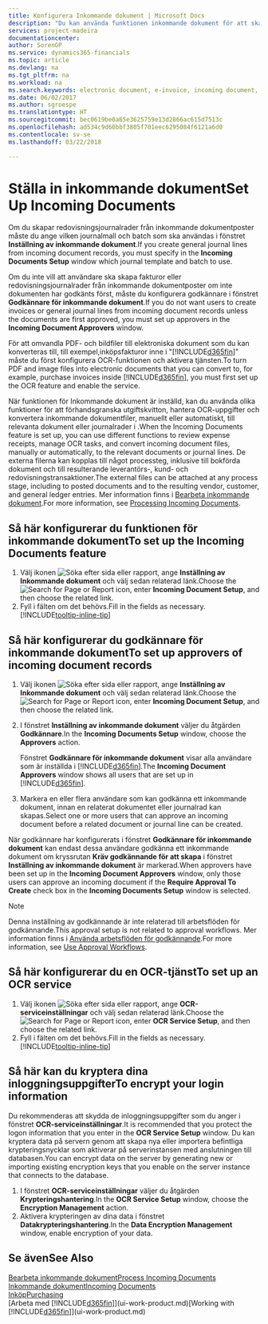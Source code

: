 ```yaml
---
title: Konfigurera Inkommande dokument | Microsoft Docs
description: "Du kan använda funktionen inkommande dokument för att skapa elektroniska dokument, hantera OCR-uppgifter, importera fakturor och konvertera bildfiler."
services: project-madeira
documentationcenter: 
author: SorenGP
ms.service: dynamics365-financials
ms.topic: article
ms.devlang: na
ms.tgt_pltfrm: na
ms.workload: na
ms.search.keywords: electronic document, e-invoice, incoming document, OCR, ecommerce, document exchange, import invoice
ms.date: 06/02/2017
ms.author: sgroespe
ms.translationtype: HT
ms.sourcegitcommit: bec0619be0a65e3625759e13d2866ac615d7513c
ms.openlocfilehash: ad534c9d60bbf3805f701eec6295084f6121a6d0
ms.contentlocale: sv-se
ms.lasthandoff: 03/22/2018

---
```

# <a name="set-up-incoming-documents"></a><span data-ttu-id="19533-103">Ställa in inkommande dokument</span><span class="sxs-lookup"><span data-stu-id="19533-103">Set Up Incoming Documents</span></span>
<span data-ttu-id="19533-104">Om du skapar redovisningsjournalrader från inkommande dokumentposter måste du ange vilken journalmall och batch som ska användas i fönstret **Inställning av inkommande dokument**.</span><span class="sxs-lookup"><span data-stu-id="19533-104">If you create general journal lines from incoming document records, you must specify in the **Incoming Documents Setup** window which journal template and batch to use.</span></span>

<span data-ttu-id="19533-105">Om du inte vill att användare ska skapa fakturor eller redovisningsjournalrader från inkommande dokumentposter om inte dokumenten har godkänts först, måste du konfigurera godkännare i fönstret **Godkännare för inkommande dokument**.</span><span class="sxs-lookup"><span data-stu-id="19533-105">If you do not want users to create invoices or general journal lines from incoming document records unless the documents are first approved, you must set up approvers in the **Incoming Document Approvers** window.</span></span>

<span data-ttu-id="19533-106">För att omvandla PDF- och bildfiler till elektroniska dokument som du kan konverteras till, till exempel,inköpsfakturor inne i "[!INCLUDE[d365fin](includes/d365fin_md.md)]" måste du först konfigurera OCR-funktionen och aktivera tjänsten.</span><span class="sxs-lookup"><span data-stu-id="19533-106">To turn PDF and image files into electronic documents that you can convert to, for example, purchase invoices inside [!INCLUDE[d365fin](includes/d365fin_md.md)], you must first set up the OCR feature and enable the service.</span></span>

<span data-ttu-id="19533-107">När funktionen för Inkommande dokument är inställd, kan du använda olika funktioner för att förhandsgranska utgiftskvitton, hantera OCR-uppgifter och konvertera inkommande dokumentfiler, manuellt eller automatiskt, till relevanta dokument eller journalrader i .</span><span class="sxs-lookup"><span data-stu-id="19533-107">When the Incoming Documents feature is set up, you can use different functions to review expense receipts, manage OCR tasks, and convert incoming document files, manually or automatically, to the relevant documents or journal lines.</span></span> <span data-ttu-id="19533-108">De externa filerna kan kopplas till något processteg, inklusive till bokförda dokument och till resulterande leverantörs-, kund- och redovisningstransaktioner.</span><span class="sxs-lookup"><span data-stu-id="19533-108">The external files can be attached at any process stage, including to posted documents and to the resulting vendor, customer, and general ledger entries.</span></span> <span data-ttu-id="19533-109">Mer information finns i [Bearbeta inkommande dokument](across-process-income-documents.md).</span><span class="sxs-lookup"><span data-stu-id="19533-109">For more information, see [Processing Incoming Documents](across-process-income-documents.md).</span></span>

## <a name="to-set-up-the-incoming-documents-feature"></a><span data-ttu-id="19533-110">Så här konfigurerar du funktionen för inkommande dokument</span><span class="sxs-lookup"><span data-stu-id="19533-110">To set up the Incoming Documents feature</span></span>
1. <span data-ttu-id="19533-111">Välj ikonen ![Söka efter sida eller rapport](media/ui-search/search_small.png "Ikonen Söka efter sida eller rapport"), ange **Inställning av Inkommande dokument** och välj sedan relaterad länk.</span><span class="sxs-lookup"><span data-stu-id="19533-111">Choose the ![Search for Page or Report](media/ui-search/search_small.png "Search for Page or Report icon") icon, enter **Incoming Document Setup**, and then choose the related link.</span></span>
2. <span data-ttu-id="19533-112">Fyll i fälten om det behövs.</span><span class="sxs-lookup"><span data-stu-id="19533-112">Fill in the fields as necessary.</span></span> [!INCLUDE[tooltip-inline-tip](includes/tooltip-inline-tip_md.md)]

## <a name="to-set-up-approvers-of-incoming-document-records"></a><span data-ttu-id="19533-113">Så här konfigurerar du godkännare för inkommande dokument</span><span class="sxs-lookup"><span data-stu-id="19533-113">To set up approvers of incoming document records</span></span>
1. <span data-ttu-id="19533-114">Välj ikonen ![Söka efter sida eller rapport](media/ui-search/search_small.png "Ikonen Söka efter sida eller rapport"), ange **Inställning av Inkommande dokument** och välj sedan relaterad länk.</span><span class="sxs-lookup"><span data-stu-id="19533-114">Choose the ![Search for Page or Report](media/ui-search/search_small.png "Search for Page or Report icon") icon, enter **Incoming Document Setup**, and then choose the related link.</span></span>  
2. <span data-ttu-id="19533-115">I fönstret **Inställning av inkommande dokument** väljer du åtgärden **Godkännare**.</span><span class="sxs-lookup"><span data-stu-id="19533-115">In the **Incoming Documents Setup** window, choose the **Approvers** action.</span></span>

    <span data-ttu-id="19533-116">Fönstret **Godkännare för inkommande dokument** visar alla användare som är inställda i [!INCLUDE[d365fin](includes/d365fin_md.md)].</span><span class="sxs-lookup"><span data-stu-id="19533-116">The **Incoming Document Approvers** window shows all users that are set up in [!INCLUDE[d365fin](includes/d365fin_md.md)].</span></span>  
3. <span data-ttu-id="19533-117">Markera en eller flera användare som kan godkänna ett inkommande dokument, innan en relaterat dokumentet eller journalrad kan skapas.</span><span class="sxs-lookup"><span data-stu-id="19533-117">Select one or more users that can approve an incoming document before a related document or journal line can be created.</span></span>

<span data-ttu-id="19533-118">När godkännare har konfigurerats i fönstret **Godkännare för inkommande dokument** kan endast dessa användare godkänna ett inkommande dokument om kryssrutan **Kräv godkännande för att skapa** i fönstret **Inställning av inkommande dokument** är markerad.</span><span class="sxs-lookup"><span data-stu-id="19533-118">When approvers have been set up in the **Incoming Document Approvers** window, only those users can approve an incoming document if the **Require Approval To Create** check box in the **Incoming Documents Setup** window is selected.</span></span>

> [!NOTE]  
>   <span data-ttu-id="19533-119">Denna inställning av godkännande är inte relaterad till arbetsflöden för godkännande.</span><span class="sxs-lookup"><span data-stu-id="19533-119">This approval setup is not related to approval workflows.</span></span> <span data-ttu-id="19533-120">Mer information finns i [Använda arbetsflöden för godkännande](across-how-use-approval-workflows.md).</span><span class="sxs-lookup"><span data-stu-id="19533-120">For more information, see [Use Approval Workflows](across-how-use-approval-workflows.md).</span></span>

## <a name="to-set-up-an-ocr-service"></a><span data-ttu-id="19533-121">Så här konfigurerar du en OCR-tjänst</span><span class="sxs-lookup"><span data-stu-id="19533-121">To set up an OCR service</span></span>
1. <span data-ttu-id="19533-122">Välj ikonen ![Söka efter sida eller rapport](media/ui-search/search_small.png "Ikonen Söka efter sida eller rapport"), ange **OCR-serviceinställningar** och välj sedan relaterad länk.</span><span class="sxs-lookup"><span data-stu-id="19533-122">Choose the ![Search for Page or Report](media/ui-search/search_small.png "Search for Page or Report icon") icon, enter **OCR Service Setup**, and then choose the related link.</span></span>
2. <span data-ttu-id="19533-123">Fyll i fälten om det behövs.</span><span class="sxs-lookup"><span data-stu-id="19533-123">Fill in the fields as necessary.</span></span> [!INCLUDE[tooltip-inline-tip](includes/tooltip-inline-tip_md.md)]

## <a name="to-encrypt-your-login-information"></a><span data-ttu-id="19533-124">Så här kan du kryptera dina inloggningsuppgifter</span><span class="sxs-lookup"><span data-stu-id="19533-124">To encrypt your login information</span></span>
<span data-ttu-id="19533-125">Du rekommenderas att skydda de inloggningsuppgifter som du anger i fönstret **OCR-serviceinställningar**.</span><span class="sxs-lookup"><span data-stu-id="19533-125">It is recommended that you protect the logon information that you enter in the **OCR Service Setup** window.</span></span> <span data-ttu-id="19533-126">Du kan kryptera data på servern genom att skapa nya eller importera befintliga krypteringsnycklar som aktiverar på serverinstansen med anslutningen till databasen.</span><span class="sxs-lookup"><span data-stu-id="19533-126">You can encrypt data on the server by generating new or importing existing encryption keys that you enable on the server instance that connects to the database.</span></span>

1. <span data-ttu-id="19533-127">I fönstret **OCR-serviceinställningar** väljer du åtgärden **Krypteringshantering**.</span><span class="sxs-lookup"><span data-stu-id="19533-127">In the **OCR Service Setup** window, choose the **Encryption Management** action.</span></span>
2. <span data-ttu-id="19533-128">Aktivera krypteringen av dina data i fönstret **Datakrypteringshantering**.</span><span class="sxs-lookup"><span data-stu-id="19533-128">In the **Data Encryption Management** window, enable encryption of your data.</span></span>

## <a name="see-also"></a><span data-ttu-id="19533-129">Se även</span><span class="sxs-lookup"><span data-stu-id="19533-129">See Also</span></span>
[<span data-ttu-id="19533-130">Bearbeta inkommande dokument</span><span class="sxs-lookup"><span data-stu-id="19533-130">Process Incoming Documents</span></span>](across-process-income-documents.md)  
[<span data-ttu-id="19533-131">Inkommande dokument</span><span class="sxs-lookup"><span data-stu-id="19533-131">Incoming Documents</span></span>](across-income-documents.md)  
[<span data-ttu-id="19533-132">Inköp</span><span class="sxs-lookup"><span data-stu-id="19533-132">Purchasing</span></span>](purchasing-manage-purchasing.md)  
<span data-ttu-id="19533-133">[Arbeta med [!INCLUDE[d365fin](includes/d365fin_md.md)]](ui-work-product.md)</span><span class="sxs-lookup"><span data-stu-id="19533-133">[Working with [!INCLUDE[d365fin](includes/d365fin_md.md)]](ui-work-product.md)</span></span>

